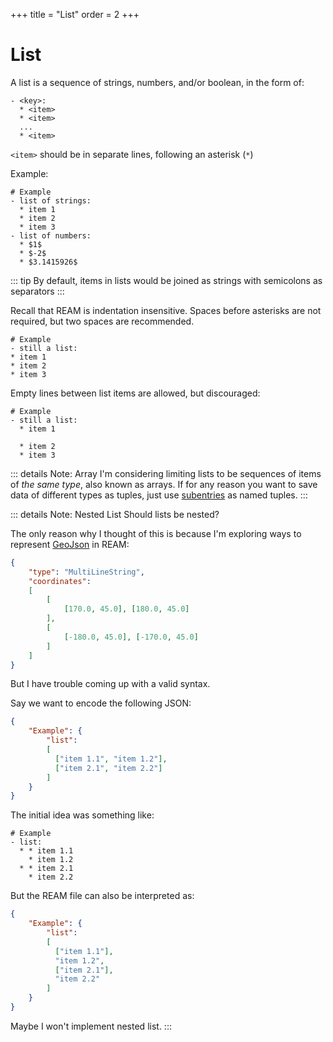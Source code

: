 +++
title = "List"
order = 2
+++
# List

A list is a sequence of strings, numbers, and/or boolean, in the form of:

```ream
- <key>:
  * <item>
  * <item>
  ...
  * <item>
```
`<item>` should be in separate lines, following an asterisk (`*`)

Example:
```ream
# Example
- list of strings:
  * item 1
  * item 2
  * item 3
- list of numbers:
  * $1$
  * $-2$
  * $3.1415926$
```
<EditorLite-EditorLite item="list1" />

::: tip
By default, items in lists would be joined as strings with semicolons as separators
:::

Recall that REAM is indentation insensitive.
Spaces before asterisks are not required, but two spaces are recommended.

```ream
# Example
- still a list:
* item 1
* item 2
* item 3
```

<EditorLite-EditorLite item="list2" />

Empty lines between list items are allowed, but discouraged:
```ream
# Example
- still a list:
  * item 1

  * item 2
  * item 3
```
<EditorLite-EditorLite item="list3" />

::: details Note: Array
I'm considering limiting lists to be sequences of items of *the same type*, also known as arrays.
If for any reason you want to save data of different types as tuples, just use [subentries](/ream-doc/Language/Basics/Entry#subentry) as named tuples.
:::

::: details Note: Nested List
Should lists be nested?

The only reason why I thought of this is because I'm exploring ways to represent [GeoJson](https://geojson.org/) in REAM:
```json
{
    "type": "MultiLineString",
    "coordinates":
    [
        [
            [170.0, 45.0], [180.0, 45.0]
        ],
        [
            [-180.0, 45.0], [-170.0, 45.0]
        ]
    ]
}
```

But I have trouble coming up with a valid syntax.

Say we want to encode the following JSON:
```json
{
    "Example": {
        "list":
        [
          ["item 1.1", "item 1.2"],
          ["item 2.1", "item 2.2"]
        ]
    }
}
```

The initial idea was something like:
```ream
# Example
- list:
  * * item 1.1
    * item 1.2
  * * item 2.1
    * item 2.2
```

But the REAM file can also be interpreted as:
```json
{
    "Example": {
        "list":
        [
          ["item 1.1"],
          "item 1.2",
          ["item 2.1"],
          "item 2.2"
        ]
    }
}
```

Maybe I won't implement nested list.
:::
